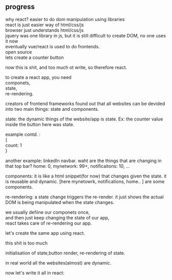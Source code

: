 ## progress
why react? 
easier to do dom manipulation using libraries  
react is just easier way of html/css/js  
browser just understands html/css/js  
jquery was one library in js, but it is still difficult to create DOM, no one uses it now  
eventually vue/react is used to do frontends.  
open source  
lets create a counter button  
  
  
now this is shit, and too much ot write, so therefore react.  
  
  
to create a react app, you need  
componets,  
state,  
re-rendering.  
  
  
creators of frontend frameworks found out that all websites can be devided into two main things: state and components.  
  
state: the dynamic things of the website/app is state. Ex: the counter value inside the button here was state.  
  
example contd. :  
{  
count: 1  
 }  
  
  
another example: linkedIn navbar. waht are the things that are changing in that top bar?  home: 0, mynetwork: 99+, notificaitons: 10, ...  
  
  
components: it is like a html snippet(for now) that changes given the state. it is reusable and dynamic. [here mynetowrk, notifications, home.. ] are some components. 
  
  
  
re-rendering: a state change triggers the re-render. it just shows the actual DOM is being manipulated when the state changes.  
  
  
we usually defiine our componets once,  
and then just keep changing the state of our app,  
react takes care of re-rendering our app.  
  
  
let's create the same app using react.  
  
  
this shit is too much  
  
initialisation of state,button render, re-rendering of state.  
  
  
in real world all the websites(almost) are dynamic.   
  
  
  
now let's write it all in react: 
  
  
  
  
  

    
  


